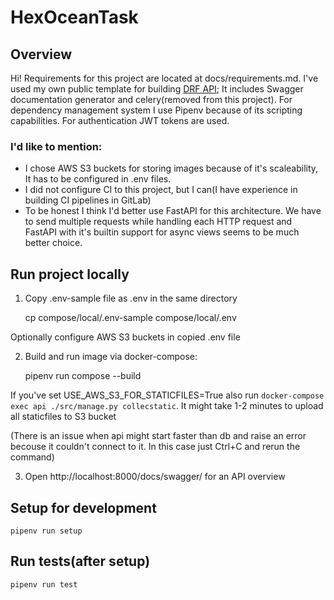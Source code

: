 # HexOceanTask

## Overview

Hi! Requirements for this project are located at docs/requirements.md. I've used my own public template for building [DRF API](https://github.com/DiceNameIsMy/proper-DRF-startup); It includes Swagger documentation generator and celery(removed from this project). For dependency management system I use Pipenv because of its scripting capabilities. For authentication JWT tokens are used.

### I'd like to mention:

- I chose AWS S3 buckets for storing images because of it's scaleability, It has to be configured in .env files.
- I did not configure CI to this project, but I can(I have experience in building CI pipelines in GitLab)
- To be honest I think I'd better use FastAPI for this architecture. We have to send multiple requests while handling each HTTP request and FastAPI with it's builtin support for async views seems to be much better choice.

## Run project locally

1. Copy .env-sample file as .env in the same directory

    cp compose/local/.env-sample compose/local/.env

Optionally configure AWS S3 buckets in copied .env file

2. Build and run image via docker-compose:

    pipenv run compose --build

If you've set USE_AWS_S3_FOR_STATICFILES=True also run `docker-compose exec api ./src/manage.py collecstatic`. It might take 1-2 minutes to upload all staticfiles to S3 bucket

(There is an issue when api might start faster than db and raise an error becouse it couldn't connect to it. In this case just Ctrl+C and rerun the command)

3. Open http://localhost:8000/docs/swagger/ for an API overview

## Setup for development

    pipenv run setup

## Run tests(after setup)

    pipenv run test
